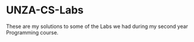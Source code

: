 # UNZA-CS-Labs
These are my solutions to some of the Labs we had during my second year Programming course.
